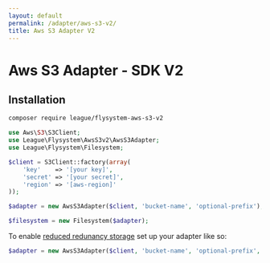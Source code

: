 ```yaml
---
layout: default
permalink: /adapter/aws-s3-v2/
title: Aws S3 Adapter V2
---
```


# Aws S3 Adapter - SDK V2

## Installation

~~~ bash
composer require league/flysystem-aws-s3-v2
~~~

~~~ php
use Aws\S3\S3Client;
use League\Flysystem\AwsS3v2\AwsS3Adapter;
use League\Flysystem\Filesystem;

$client = S3Client::factory(array(
    'key'    => '[your key]',
    'secret' => '[your secret]',
    'region' => '[aws-region]'
));

$adapter = new AwsS3Adapter($client, 'bucket-name', 'optional-prefix');

$filesystem = new Filesystem($adapter);
~~~

To enable [reduced redunancy storage](http://aws.amazon.com/s3/details/#RRS) set up your adapter like so:

~~~ php
$adapter = new AwsS3Adapter($client, 'bucket-name', 'optional-prefix', ['StorageClass'  =>  'REDUCED_REDUNDANCY']);
~~~
